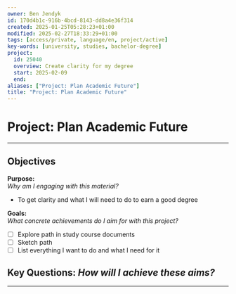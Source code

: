 ```yaml
---
owner: Ben Jendyk
id: 170d4b1c-916b-4bcd-8143-dd8a4e36f314
created: 2025-01-25T05:28:23+01:00
modified: 2025-02-27T18:33:29+01:00
tags: [access/private, language/en, project/active]
key-words: [university, studies, bachelor-degree]
project:
  id: 25040
  overview: Create clarity for my degree
  start: 2025-02-09
  end:
aliases: ["Project: Plan Academic Future"]
title: "Project: Plan Academic Future"
---
```


# Project: Plan Academic Future

---

## Objectives

**Purpose:**  
*Why am I engaging with this material?*
- To get clarity and what I will need to do to earn a good degree

**Goals:**  
*What concrete achievements do I aim for with this project?*
- [ ] Explore path in study course documents
- [ ] Sketch path
- [ ] List everything I want to do and what I need for it

**Key Questions:**
*How will I achieve these aims?*
-

---

